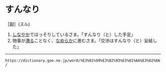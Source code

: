 # すんなり

［副］(スル)

1. [しなやか](%E3%81%97%E3%81%AA%E3%82%84%E3%81%8B.md)でほっそりしているさま。「すんなり（と）した手足」
2. 物事が[滞る](とどこおる（滞る）)ことなく、[なめらか](なめらか（滑らか）)に進むさま。「交渉はすんなり（と）妥結した」

---
`https://dictionary.goo.ne.jp/word/%E3%81%99%E3%82%93%E3%81%AA%E3%82%8A/`